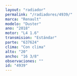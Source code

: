 ```yaml
---
layout: "radiador"
permalink: "/radiadores/4939/"
marca: "Renault"
modelo: "Duster"
ano: "2018"
motor: "L4 1.6"
transmision: "Estándar"
parte: "637624"
clima: "Con clima"
alto: "20"
ancho: "16 3/8"
observaciones: ""
id: "4939"
---
```


